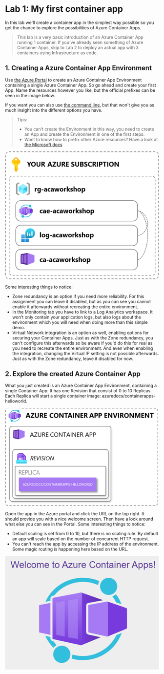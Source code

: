 # Lab 1: My first container app

In this lab we'll create a container app in the simplest way possible so you get the chance to explore the possibilities of Azure Container Apps.

> This lab is a very basic introduction of an Azure Container App running 1 container. If you've already seen something of Azure Container Apps, skip to Lab 2 to deploy an actual app with 3 containers using Infrastructure as code.

## 1. Creating a Azure Container App Environment

Use [the Azure Portal](https://portal.azure.com/#view/HubsExtension/BrowseResource/resourceType/Microsoft.App%2FcontainerApps) to create an Azure Container App Environment containing a single Azure Container App. So go ahead and create your first App. Name the resources however you like, but the official prefixes can be seen in the image below.

If you want you can also use [the command line](https://learn.microsoft.com/en-us/azure/container-apps/get-started), but that won't give you as much insight into the different options you have.

> Tips:
>
> - You can't create the Environment in this way, you need to create an App and create the Environment in one of the first steps.
> - Want to know how to prefix other Azure resources? Have a look at [the Microsoft docs](https://learn.microsoft.com/en-us/azure/cloud-adoption-framework/ready/azure-best-practices/resource-abbreviations)

![Resources that we're going to create](img/created-resources.png)

Some interesting things to notice:

- Zone redundancy is an option if you need more reliability. For this assignment you can leave it disabled, but as you can see you cannot enable it afterwards without recreating the entire environment.
- In the Monitoring tab you have to link to a Log Analytics workspace. It won't only contain your application logs, but also logs about the environment which you will need when doing more than this simple demo.
- Virtual Network integration is an option as well, enabling options for securing your Container Apps. Just as with the Zone redundancy, you can't configure this afterwards so be aware if you'd do this for real as you need to recreate the entire environment. And even when enabling the integration, changing the Virtual IP setting is not possible afterwards. Just as with the Zone redundancy, leave it disabled for now.

## 2. Explore the created Azure Container App

What you just created is an Azure Container App Environment, containing a single Container App. It has one Revision that consist of 0 to 10 Replicas. Each Replica will start a single container image: azuredocs/containerapps-helloworld.

![The created Azure Container App Environment](img/created-environment.png)

Open the app in the Azure portal and click the URL on the top right. It should provide you with a nice welcome screen. Then have a look around what else you can see in the Portal.
Some interesting things to notice:

- Default scaling is set from 0 to 10, but there is no scaling rule. By default an app will scale based on the number of concurrent HTTP request.
- You can't reach the app by accessing the IP address of the environment. Some magic routing is happening here based on the URL.

![The created Azure Container App Environment](img/welcome.png)